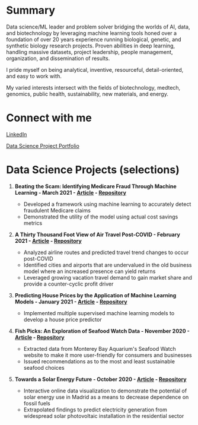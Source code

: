# Summary
Data science/ML leader and problem solver bridging the worlds of AI, data, and biotechnology by leveraging machine learning tools honed over a foundation of over 20 years experience running biological, genetic, and synthetic biology research projects. Proven abilities in deep learning, handling massive datasets, project leadership, people management, organization, and dissemination of results.

I pride myself on being analytical, inventive, resourceful, detail-oriented, and easy to work with.

My varied interests intersect with the fields of biotechnology, medtech, genomics, public health, sustainability, new materials, and energy.


# Connect with me
[LinkedIn](https://www.linkedin.com/in/ryan-kniewel/)

[Data Science Project Portfolio](https://nycdatascience.com/blog/author/ryan-kniewel/)


# Data Science Projects (selections)
1. **Beating the Scam: Identifying Medicare Fraud Through Machine Learning - March 2021 - [Article](https://nycdatascience.com/blog/student-works/beating-the-scam-identifying-medicare-fraud-through-machine-learning/) - [Repository](https://github.com/rkmad/HealthCareFraud/)**
    - Developed a framework using machine learning to accurately detect fraudulent Medicare claims
    - Demonstrated the utility of the model using actual cost savings metrics


2. **A Thirty Thousand Foot View of Air Travel Post-COVID - February 2021 - [Article](https://nycdatascience.com/blog/student-works/a-thirty-thousand-foot-view-of-air-travel-post-covid/) - [Repository](https://github.com/rkmad/NYCDSA_Hackathon_Feb_2021)**
    - Analyzed airline routes and predicted travel trend changes to occur post-COVID
    - Identified cities and airports that are undervalued in the old business model where an increased presence can yield returns
    - Leveraged growing vacation travel demand to gain market share and provide a counter-cyclic profit driver


3. **Predicting House Prices by the Application of Machine Learning Models - January 2021 - [Article](https://nycdatascience.com/blog/student-works/predicting-house-prices-by-the-application-of-machine-learning-models/) - [Repository](https://github.com/mwc201/Housing_Price_Prediction)**
    - Implemented multiple supervised machine learning models to develop a house price predictor


4. **Fish Picks: An Exploration of Seafood Watch Data - November 2020 - [Article](https://nycdatascience.com/blog/student-works/fish-picks-an-exploration-of-seafoodwatch-data/) - [Repository](https://github.com/rkmad/seafoodwatch2)**
    - Extracted data from Monterey Bay Aquarium's Seafood Watch website to make it more user-friendly for consumers and businesses
    - Issued recommendations as to the most and least sustainable seafood choices 


5. **Towards a Solar Energy Future - October 2020 - [Article](https://nycdatascience.com/blog/student-works/towards-a-solar-energy-future/) - [Repository](https://github.com/rkmad/Solar_energy)**
    - Interactive online data visualization to demonstrate the potential of solar energy use in Madrid as a means to decrease dependence on fossil fuels
    - Extrapolated findings to predict electricity generation from widespread solar photovoltaic installation in the residential sector 










<!--
**rkmad/rkmad** is a ✨ _special_ ✨ repository because its `README.md` (this file) appears on your GitHub profile.

Here are some ideas to get you started:

- 🔭 I’m currently working on ...
- 🌱 I’m currently learning ...
- 👯 I’m looking to collaborate on ...
- 🤔 I’m looking for help with ...
- 💬 Ask me about ...
- 📫 How to reach me: ...
- 😄 Pronouns: ...
- ⚡ Fun fact: ...
-->
